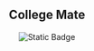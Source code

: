 <div align=center>

## College Mate

![Static Badge](https://img.shields.io/badge/:badgeContent?style=plastic&logo=book&logoColor=FFFFFF&labelColor=FFFFFF&color=000000&link=https%3A%2F%2Fsaihota.github.io%2FCollege-Mate%2FHTML%2Findex.html)


</div>
